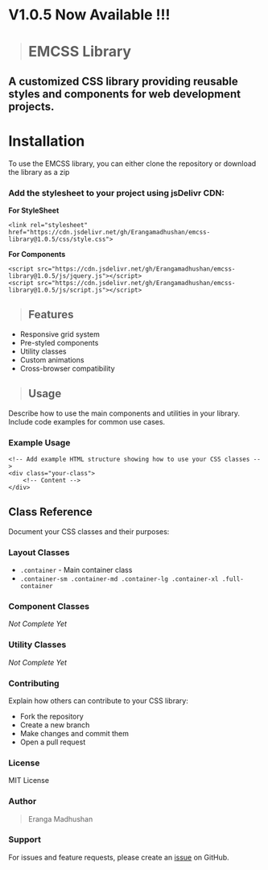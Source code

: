 # V1.0.5 Now Available !!!
> # EMCSS Library

## **A customized CSS library providing reusable styles and components for web development projects.**

# Installation
To use the EMCSS library, you can either clone the repository or download the library as a zip

### Add the stylesheet to your project using jsDelivr CDN:

**For StyleSheet**
```
<link rel="stylesheet" href="https://cdn.jsdelivr.net/gh/Erangamadhushan/emcss-library@1.0.5/css/style.css">
```

**For Components**
```
<script src="https://cdn.jsdelivr.net/gh/Erangamadhushan/emcss-library@1.0.5/js/jquery.js"></script>
<script src="https://cdn.jsdelivr.net/gh/Erangamadhushan/emcss-library@1.0.5/js/script.js"></script>
```

> ## Features

- Responsive grid system
- Pre-styled components
- Utility classes
- Custom animations
- Cross-browser compatibility

> ## Usage

Describe how to use the main components and utilities in your library. Include code examples for common use cases.

### Example Usage
```
<!-- Add example HTML structure showing how to use your CSS classes -->
<div class="your-class">
    <!-- Content -->
</div>
```
## Class Reference

Document your CSS classes and their purposes:

### Layout Classes
- `.container` - Main container class
- `.container-sm .container-md .container-lg .container-xl .full-container`

### Component Classes

_Not Complete Yet_

### Utility Classes

_Not Complete Yet_

### Contributing

Explain how others can contribute to your CSS library:
- Fork the repository
- Create a new branch
- Make changes and commit them
- Open a pull request

### License
MIT License

### Author
> Eranga Madhushan

### Support
For issues and feature requests, please create an [issue](https://github.com/Erangamadhushan/emcss-library/issues) on GitHub.

